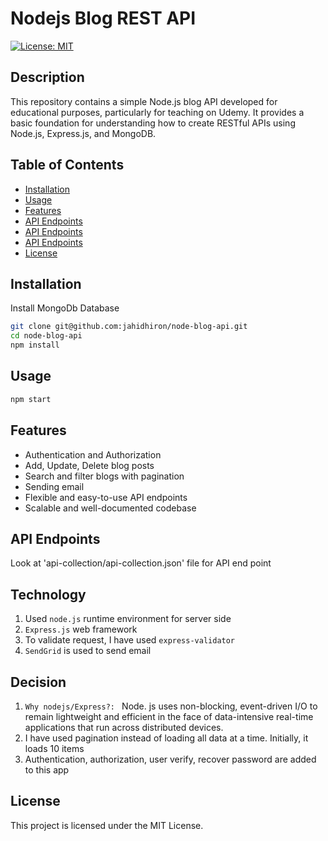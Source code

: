 # Nodejs Blog REST API

[![License: MIT](https://img.shields.io/badge/License-MIT-yellow.svg)](https://opensource.org/licenses/MIT)

## Description

This repository contains a simple Node.js blog API developed for educational purposes, particularly for teaching on Udemy. It provides a basic foundation for understanding how to create RESTful APIs using Node.js, Express.js, and MongoDB.

## Table of Contents

- [Installation](#installation)
- [Usage](#usage)
- [Features](#features)
- [API Endpoints](#endpoints)
- [API Endpoints](#technology)
- [API Endpoints](#decision)
- [License](#license)

## Installation

Install MongoDb Database

```bash
git clone git@github.com:jahidhiron/node-blog-api.git
cd node-blog-api
npm install
```

## Usage

```bash
npm start
```

## Features

- Authentication and Authorization
- Add, Update, Delete blog posts
- Search and filter blogs with pagination
- Sending email
- Flexible and easy-to-use API endpoints
- Scalable and well-documented codebase


## API Endpoints

Look at 'api-collection/api-collection.json' file for API end point


## Technology

1. Used `node.js` runtime environment for server side
2. `Express.js` web framework
3. To validate request, I have used `express-validator`
4. `SendGrid` is used to send email


## Decision

1. `Why nodejs/Express?: ` Node. js uses non-blocking, event-driven I/O to remain lightweight and efficient in the face of data-intensive real-time applications that run across distributed devices.
2. I have used pagination instead of loading all data at a time. Initially, it loads 10 items
3. Authentication, authorization, user verify, recover password are added to this app


## License

This project is licensed under the MIT License.
